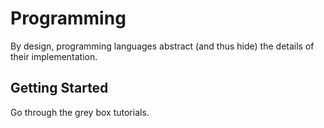 # Programming

By design, programming languages abstract (and thus hide) the details of their implementation.

## Getting Started

Go through the grey box tutorials.